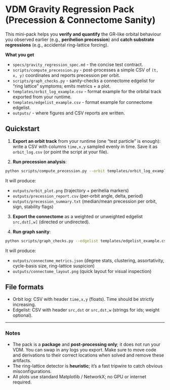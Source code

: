 
# VDM Gravity Regression Pack (Precession & Connectome Sanity)

This mini-pack helps you **verify and quantify** the GR-like orbital behaviour you observed earlier
(e.g., **perihelion precession**) and **catch substrate regressions** (e.g., accidental ring-lattice forcing).

**What you get**

- `specs/gravity_regression_spec.md` - the concise test contract.
- `scripts/compute_precession.py` - post-processes a simple CSV of `(t, x, y)` coordinates and reports precession per orbit.
- `scripts/graph_checks.py` - sanity-checks a connectome edgelist for “ring lattice” symptoms; emits metrics + a plot.
- `templates/orbit_log_example.csv` - format example for the orbital track exported from your runtime.
- `templates/edgelist_example.csv` - format example for connectome edgelist.
- `outputs/` - where figures and CSV reports are written.

## Quickstart

1) **Export an orbit track** from your runtime (one “test particle” is enough): write a CSV with columns
`time,x,y` sampled evenly in time. Save it as `orbit_log.csv` (or point the script at your file).

2) **Run precession analysis**:
```bash
python scripts/compute_precession.py --orbit templates/orbit_log_example.csv --out outputs
```

It will produce:
- `outputs/orbit_plot.png` (trajectory + perihelia markers)
- `outputs/precession_report.csv` (per-orbit angle, delta, period)
- `outputs/precession_summary.txt` (median/mean precession per orbit, sign, stability flags)

3) **Export the connectome** as a weighted or unweighted edgelist `src,dst[,w]` (directed or undirected).

4) **Run graph sanity**:
```bash
python scripts/graph_checks.py --edgelist templates/edgelist_example.csv --out outputs
```

It will produce:
- `outputs/connectome_metrics.json` (degree stats, clustering, assortativity, cycle-basis size, ring-lattice suspicion)
- `outputs/connectome_layout.png` (quick layout for visual inspection)

## File formats

- Orbit log: CSV with header `time,x,y` (floats). Time should be strictly increasing.
- Edgelist: CSV with header `src,dst` or `src,dst,w` (strings for ids; weight optional).

---

### Notes
- The pack is a **package** and **post-processing only**; it does not run your VDM. You can swap in any logs you export. Make sure to move code and derivations to their correct locations when solved and remove these artifacts.
- The ring-lattice detector is **heuristic**; it’s a fast tripwire to catch obvious misconfigurations.
- All plots use standard Matplotlib / NetworkX; no GPU or internet required.
